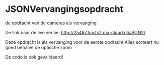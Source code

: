 # JSONVervangingsopdracht
de opdracht van de cameras als vervanging


De link naar de live versie: http://25487.hosts2.ma-cloud.nl/JSON2/

Deze opdracht is als vervanging voor de eerste opdracht
Alles sorteert nu goed behalve de optische zoom

De code is ook gevalideerd!
